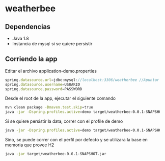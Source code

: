 # weatherbee

## Dependencias

- Java 1.8
- Instancia de mysql si se quiere persistir

## Corriendo la app

Editar el archivo application-demo.properties

```js
spring.datasource.url=jdbc:mysql://localhost:3306/weatherbee //Apuntar a la instancia correcta de mysql
spring.datasource.username=USUARIO
spring.datasource.password=PASSWORD
```

Desde el root de la app, ejecutar el siguiente comando
```sh
mvn clean package -Dmaven.test.skip=true
java -jar -Dspring.profiles.active=demo target/weatherbee-0.0.1-SNAPSHOT.jar
```

Si se quiere persistir la data, correr con el profile de demo
```sh
java -jar -Dspring.profiles.active=demo target/weatherbee-0.0.1-SNAPSHOT.jar
```

Sino, se puede correr con el perfil por defecto y se utilizara la base en memoria que provee H2
```sh
java -jar target/weatherbee-0.0.1-SNAPSHOT.jar
```
